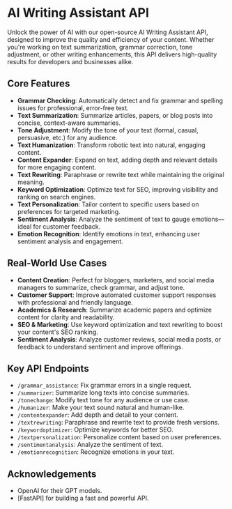 # AI Writing Assistant API

Unlock the power of AI with our open-source AI Writing Assistant API, designed to improve the quality and efficiency of your content. Whether you're working on text summarization, grammar correction, tone adjustment, or other writing enhancements, this API delivers high-quality results for developers and businesses alike.

## Core Features

- **Grammar Checking**: Automatically detect and fix grammar and spelling issues for professional, error-free text.
- **Text Summarization**: Summarize articles, papers, or blog posts into concise, context-aware summaries.
- **Tone Adjustment**: Modify the tone of your text (formal, casual, persuasive, etc.) for any audience.
- **Text Humanization**: Transform robotic text into natural, engaging content.
- **Content Expander**: Expand on text, adding depth and relevant details for more engaging content.
- **Text Rewriting**: Paraphrase or rewrite text while maintaining the original meaning.
- **Keyword Optimization**: Optimize text for SEO, improving visibility and ranking on search engines.
- **Text Personalization**: Tailor content to specific users based on preferences for targeted marketing.
- **Sentiment Analysis**: Analyze the sentiment of text to gauge emotions—ideal for customer feedback.
- **Emotion Recognition**: Identify emotions in text, enhancing user sentiment analysis and engagement.

## Real-World Use Cases

- **Content Creation**: Perfect for bloggers, marketers, and social media managers to summarize, check grammar, and adjust tone.
- **Customer Support**: Improve automated customer support responses with professional and friendly language.
- **Academics & Research**: Summarize academic papers and optimize content for clarity and readability.
- **SEO & Marketing**: Use keyword optimization and text rewriting to boost your content's SEO ranking.
- **Sentiment Analysis**: Analyze customer reviews, social media posts, or feedback to understand sentiment and improve offerings.

## Key API Endpoints

- `/grammar_assistance`: Fix grammar errors in a single request.
- `/summarizer`: Summarize long texts into concise summaries.
- `/tonechange`: Modify text tone for any audience or use case.
- `/humanizer`: Make your text sound natural and human-like.
- `/contentexpander`: Add depth and detail to your content.
- `/textrewriting`: Paraphrase and rewrite text to provide fresh versions.
- `/keywordoptimizer`: Optimize keywords for better SEO.
- `/textpersonalization`: Personalize content based on user preferences.
- `/sentimentanalysis`: Analyze the sentiment of text.
- `/emotionrecognition`: Recognize emotions in your text.


## Acknowledgements

- OpenAI for their GPT models.
- [FastAPI] for building a fast and powerful API.

